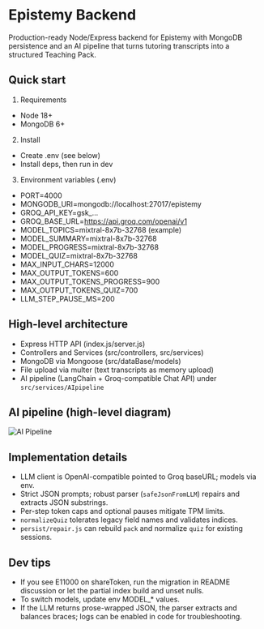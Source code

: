 # Epistemy Backend

Production-ready Node/Express backend for Epistemy with MongoDB persistence and an AI pipeline that turns tutoring transcripts into a structured Teaching Pack.

## Quick start

1) Requirements
- Node 18+
- MongoDB 6+

2) Install
- Create .env (see below)
- Install deps, then run in dev

3) Environment variables (.env)
- PORT=4000
- MONGODB_URI=mongodb://localhost:27017/epistemy
- GROQ_API_KEY=gsk_...
- GROQ_BASE_URL=https://api.groq.com/openai/v1
- MODEL_TOPICS=mixtral-8x7b-32768 (example)
- MODEL_SUMMARY=mixtral-8x7b-32768
- MODEL_PROGRESS=mixtral-8x7b-32768
- MODEL_QUIZ=mixtral-8x7b-32768
- MAX_INPUT_CHARS=12000
- MAX_OUTPUT_TOKENS=600
- MAX_OUTPUT_TOKENS_PROGRESS=900
- MAX_OUTPUT_TOKENS_QUIZ=700
- LLM_STEP_PAUSE_MS=200

## High-level architecture

- Express HTTP API (index.js/server.js)
- Controllers and Services (src/controllers, src/services)
- MongoDB via Mongoose (src/dataBase/models)
- File upload via multer (text transcripts as memory upload)
- AI pipeline (LangChain + Groq-compatible Chat API) under `src/services/AIpipeline`

## AI pipeline (high-level diagram)

![AI Pipeline](https://res.cloudinary.com/dwakiaafh/image/upload/v1756441896/epistemy_pipeline_sketchflow_v2_fhipzl.png)



## Implementation details

- LLM client is OpenAI-compatible pointed to Groq baseURL; models via env.
- Strict JSON prompts; robust parser (`safeJsonFromLLM`) repairs and extracts JSON substrings.
- Per-step token caps and optional pauses mitigate TPM limits.
- `normalizeQuiz` tolerates legacy field names and validates indices.
- `persist/repair.js` can rebuild `pack` and normalize `quiz` for existing sessions.

## Dev tips

- If you see E11000 on shareToken, run the migration in README discussion or let the partial index build and unset nulls.
- To switch models, update env MODEL_* values.
- If the LLM returns prose-wrapped JSON, the parser extracts and balances braces; logs can be enabled in code for troubleshooting.
